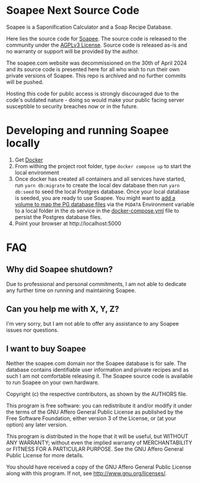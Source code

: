 # Soapee Next Source Code

Soapee is a Saponification Calculator and a Soap Recipe Database.

Here lies the source code for [Soapee](http://soapee.com). The source code is released to the community under the [AGPLv3 License](https://www.gnu.org/licenses/agpl-3.0.html). Source code is released as-is and no warranty or support will be provided by the author.

The soapee.com website was decommissioned on the 30th of April 2024 and its source code is presented here for all who wish to run their own private versions of Soapee. This repo is archived and no further commits will be pushed. 

Hosting this code for public access is strongly discouraged due to the code's outdated nature - doing so would make your public facing server susceptible to security breaches now or in the future.

# Developing and running Soapee locally

1. Get [Docker](https://www.docker.com/get-started)
2. From withing the project root folder, type `docker compose up` to start the local environment
3. Once docker has created all containers and all services have started, run `yarn db:migrate` to create the local dev database then run `yarn db:seed` to seed the local Postgres database. Once your local database is seeded, you are ready to use Soapee. You might want to [add a volume to map the PG database files](https://hub.docker.com/_/postgres) via the `PGDATA` Environment variable to a local folder in the `db` service in the [docker-compose.yml](./docker-compose.yml) file to persist the Postgres database files.
4. Point your browser at http://localhost:5000

# FAQ

## Why did Soapee shutdown?

Due to  professional and personal commitments, I am not able to dedicate any further time on running and maintaining Soapee. 

## Can you help me with X, Y, Z?

I'm very sorry, but I am not able to offer any assistance to any Soapee issues nor questions.

## I want to buy Soapee

Neither the soapee.com domain nor the Soapee database is for sale. The database contains identifiable user information and private recipes and as such I am not comfortable releasing it. The Soapee source code is available to run Soapee on your own hardware.



Copyright (c) the respective contributors, as shown by the AUTHORS file.

This program is free software: you can redistribute it and/or modify
it under the terms of the GNU Affero General Public License as published
by the Free Software Foundation, either version 3 of the License, or
(at your option) any later version.

This program is distributed in the hope that it will be useful,
but WITHOUT ANY WARRANTY; without even the implied warranty of
MERCHANTABILITY or FITNESS FOR A PARTICULAR PURPOSE.  See the
GNU Affero General Public License for more details.

You should have received a copy of the GNU Affero General Public License
along with this program.  If not, see <http://www.gnu.org/licenses/>.
